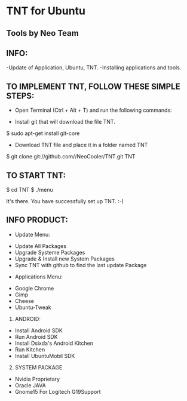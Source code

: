 TNT for Ubuntu
=============
Tools by Neo Team
-------
INFO:
-------
-Update of Application, Ubuntu, TNT.
-Installing applications and tools.


TO IMPLEMENT TNT, FOLLOW THESE SIMPLE STEPS:
-------

* Open Terminal (Ctrl + Alt + T) and run the following commands:


* Install git that will download the file TNT.

$ sudo apt-get install git-core

* Download TNT file and place it in a folder named TNT

$ git clone git://github.com//NeoCooler/TNT.git TNT

TO START TNT:
-------

$ cd TNT
$ ./menu

It's there. You have successfully set up TNT. :-)

INFO PRODUCT:
-------

* Update Menu:
 - Update All Packages
 - Upgrade Systeme Packages
 - Upgrade & Install new System Packages
 - Sync TNT with github to find the last update Package


* Applications Menu:
 - Google Chrome
 - Gimp
 - Cheese
 - Ubuntu-Tweak

 1. ANDROID:
  - Install Android SDK
  - Run Android SDK
  - Install Dsixda's Android Kitchen
  - Run Kitchen
  - Install UbuntuMobil SDK

 2. SYSTEM PACKAGE
  - Nvidia Proprietary
  - Oracle JAVA
  - Gnome15 For Logitech G19Support
